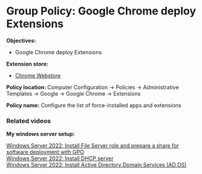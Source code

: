 # Group Policy: Google Chrome deploy Extensions

<b>Objectives:</b>

* Google Chrome deploy Extensions

<b>Extension store:</b>

* [Chrome Webstore](https://chromewebstore.google.com/category/extensions)

<b>Policy location:</b> Computer Configuration -> Policies -> Administrative Templates -> Google -> Google Chrome -> Extensions

<b>Policy name:</b> Configure the list of force-installed apps and extensions

### Related videos

<b>My windows server setup:</b> <br />

[Windows Server 2022: Install File Server role and prepare a share for software deployment with GPO](https://youtu.be/jEWSdC2qwyA) <br />
[Windows Server 2022: Install DHCP server](https://youtu.be/8n0MD9stQis) <br />
[Windows Server 2022: Install Active Directory Domain Services (AD DS)](https://youtu.be/1cYewbW3Tl0) <br />